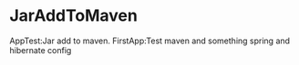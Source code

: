 # JarAddToMaven
AppTest:Jar add to maven.
FirstApp:Test maven and something spring and hibernate config
